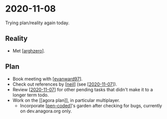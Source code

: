 # 2020-11-08

Trying plan/reality again today.

## Reality
- Met [[arghzero]].

## Plan
- Book meeting with [[evanward97]].
- Check out references by [[neil]] (see [[2020-11-07]]).
- Review [[2020-11-07]] for other pending tasks that didn't make it to a longer term todo.
- Work on the [[agora plan]], in particular multiplayer.
  - Incorporate [[pen-coded]]'s garden after checking for bugs, currently on dev.anagora.org only.

[//begin]: # "Autogenerated link references for markdown compatibility"
[arghzero]: ../arghzero "Arghzero"
[evanward97]: ../evanward97 "Evanward97"
[neil]: ../neil "Neil"
[2020-11-07]: 2020-11-07 "2020-11-07"
[pen-coded]: ../pen-coded "Pen Coded"
[//end]: # "Autogenerated link references"